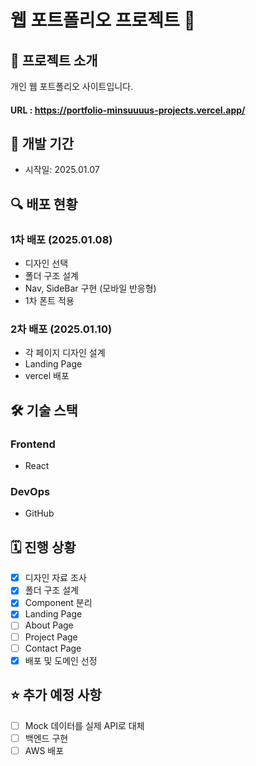 # 웹 포트폴리오 프로젝트 🚀

## 📝 프로젝트 소개

개인 웹 포트폴리오 사이트입니다.

#### URL : https://portfolio-minsuuuus-projects.vercel.app/

## 📅 개발 기간

- 시작일: 2025.01.07

## 🔍 배포 현황

### 1차 배포 (2025.01.08)

- 디자인 선택
- 폴더 구조 설계
- Nav, SideBar 구현 (모바일 반응형)
- 1차 폰트 적용

### 2차 배포 (2025.01.10)
- 각 페이지 디자인 설계
- Landing Page
- vercel 배포

## 🛠 기술 스택

### Frontend

- React

### DevOps

- GitHub

## 🗓️ 진행 상황

- [x] 디자인 자료 조사
- [x] 폴더 구조 설계
- [x] Component 분리
- [x] Landing Page
- [ ] About Page
- [ ] Project Page
- [ ] Contact Page
- [x] 배포 및 도메인 선정

## ⭐ 추가 예정 사항

- [ ] Mock 데이터를 실제 API로 대체
- [ ] 백엔드 구현
- [ ] AWS 배포
